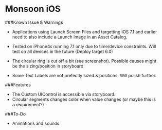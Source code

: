 # Monsoon iOS 

###Known Issue & Warnings

- Applications using Launch Screen Files and targetting iOS 7.1 and earlier need to also include a Launch Image in an Asset Catalog.

- Tested on iPhone4s running 7.1 only due to time/device constraints. Will test on all devices in the future (Deploy target 6.0)

- The circular ring is cut off a bit (see screenshot). Possible causes might be the sizing/position in storyboard

- Some Text Labels are not prefectly sized & positions. Will polish further. 

###Features

- The Custom UIControl is accessible via storyboard.
- Circular segments changes color when value changes (or maybe this is a requirement?)


###To-Do

- Animations and sounds